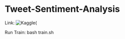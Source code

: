 # Tweet-Sentiment-Analysis
Link: ![Kaggle](https://www.kaggle.com/competitions/tweet-sentiment-extraction/overview)(<a>

Run Train: bash train.sh

